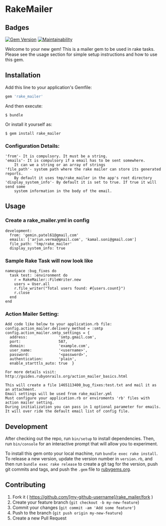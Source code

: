 # RakeMailer

## Badges
[![Gem Version](https://badge.fury.io/rb/rake_mailer.svg)](https://badge.fury.io/rb/rake_mailer) [![Maintainability](https://api.codeclimate.com/v1/badges/1e212f6ddf651f14eaa1/maintainability)](https://codeclimate.com/github/GeminPatel/rake_mailer/maintainability)

Welcome to your new gem! This is a mailer gem to be used in rake tasks.
Please see the usage section for simple setup instructions and how to use this gem.

## Installation

Add this line to your application's Gemfile:

```ruby
gem 'rake_mailer'
```

And then execute:

    $ bundle

Or install it yourself as:

    $ gem install rake_mailer

### Configuration Details:
    'from'- It is compulsory. It must be a string.
    'emails'- It is compulsory if a email has to be sent somewhere.
        It can we a string or an array of strings
    'file_path'- system path where the rake mailer can store its generated reports.
        By default it uses tmp/rake_mailer in the app's root directory
    'display_system_info'- By default it is set to true. If true it will send some 
        system information in the body of the email.


## Usage

### Create a rake_mailer.yml in config
    development:
      from: 'gemin.patel61@gmail.com'
      emails: ['arjun.verma@gmail.com', 'kamal.soni@gmail.com']
      file_path: 'tmp/rake_mailer'
      display_system_info: true

### Sample Rake Task will now look like
    namespace :bug_fixes do
      task test: :environment do
        r = RakeMailer::FileWriter.new
        users = User.all
        r.file_writer("Total users found: #{users.count}")
        r.close
      end
    end

### Action Mailer Setting:
    Add code like below to your application.rb file:
    config.action_mailer.delivery_method = :smtp
    config.action_mailer.smtp_settings = {
      address:              'smtp.gmail.com',
      port:                 587,
      domain:               'example.com',
      user_name:            '<username>',
      password:             '<password>',
      authentication:       'plain',
      enable_starttls_auto: true  }

    For more details visit: http://guides.rubyonrails.org/action_mailer_basics.html

  ```
  This will create a file 1465113400_bug_fixes:test.txt and mail it as an attachment. 
  Email settings will be used from rake_mailer.yml
  Must configure your application.rb or enviroments 'rb' files with action mailer setting.
  During initialization you can pass in 1 optional parameter for emails. It will over ride the default email list of config file.
  ```

## Development

After checking out the repo, run `bin/setup` to install dependencies. Then, run `bin/console` for an interactive prompt that will allow you to experiment.

To install this gem onto your local machine, run `bundle exec rake install`. To release a new version, update the version number in `version.rb`, and then run `bundle exec rake release` to create a git tag for the version, push git commits and tags, and push the `.gem` file to [rubygems.org](https://rubygems.org).

## Contributing

1. Fork it ( https://github.com/[my-github-username]/rake_mailer/fork )
2. Create your feature branch (`git checkout -b my-new-feature`)
3. Commit your changes (`git commit -am 'Add some feature'`)
4. Push to the branch (`git push origin my-new-feature`)
5. Create a new Pull Request
